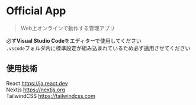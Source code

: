 # Official App

> Web上オンラインで動作する管理アプリ<br>

必ず**Visual Studio Code**をエディターで使用してください<br>
`.vscode`フォルダ内に標準設定が組み込まれているため必ず適用させてください

## 使用技術

React https://ja.react.dev<br>
Nextjs https://nextjs.org<br>
TailwindCSS https://tailwindcss.com<br>
